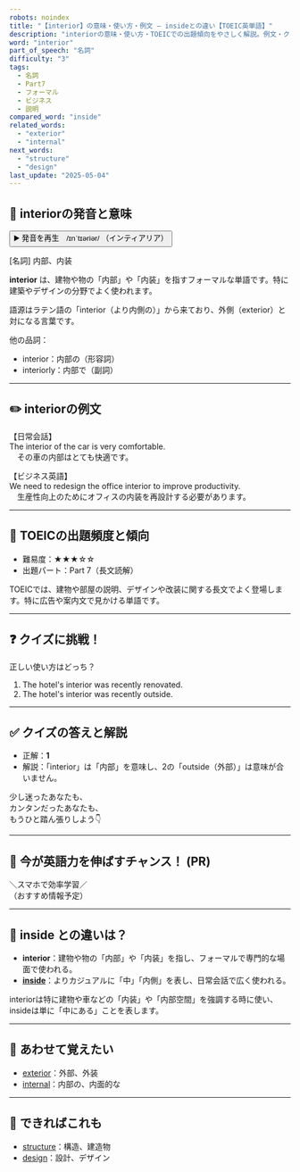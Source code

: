 ```yaml
---
robots: noindex
title: "【interior】の意味・使い方・例文 ― insideとの違い【TOEIC英単語】"
description: "interiorの意味・使い方・TOEICでの出題傾向をやさしく解説。例文・クイズ付きでinsideとの違いもわかりやすく学べます。"
word: "interior"
part_of_speech: "名詞"
difficulty: "3"
tags:
  - 名詞
  - Part7
  - フォーマル
  - ビジネス
  - 説明
compared_word: "inside"
related_words:
  - "exterior"
  - "internal"
next_words:
  - "structure"
  - "design"
last_update: "2025-05-04"
---
```


## 🔰 interiorの発音と意味

<button class="play-audio" onclick="playTTS('interior')">
  <span class="play-audio-main">
    ▶️ 発音を再生　/ɪnˈtɪəriər/
  </span>
  <span class="play-audio-sub">
    （インティアリア）
  </span>
</button>

[名詞] 内部、内装

**interior** は、建物や物の「内部」や「内装」を指すフォーマルな単語です。特に建築やデザインの分野でよく使われます。

語源はラテン語の「interior（より内側の）」から来ており、外側（exterior）と対になる言葉です。

他の品詞：  
- interior：内部の（形容詞）
- interiorly：内部で（副詞）

---

## ✏️ interiorの例文

【日常会話】  
The interior of the car is very comfortable.  
　その車の内部はとても快適です。

【ビジネス英語】  
We need to redesign the office interior to improve productivity.  
　生産性向上のためにオフィスの内装を再設計する必要があります。

---

## 🎯 TOEICの出題頻度と傾向

- 難易度：★★★☆☆
- 出題パート：Part 7（長文読解）

TOEICでは、建物や部屋の説明、デザインや改装に関する長文でよく登場します。特に広告や案内文で見かける単語です。

---

## ❓ クイズに挑戦！

正しい使い方はどっち？

1. The hotel's interior was recently renovated.  
2. The hotel's interior was recently outside.

---

## ✅ クイズの答えと解説

- 正解：**1**
- 解説：「interior」は「内部」を意味し、2の「outside（外部）」は意味が合いません。

少し迷ったあなたも、  
カンタンだったあなたも、  
もうひと踏ん張りしよう👇️

---

## 🚀 今が英語力を伸ばすチャンス！ (PR)

<div class="info-center">
＼スマホで効率学習／<br>  
（おすすめ情報予定）
</div>

---

## 🤔  inside との違いは？

- **interior**：建物や物の「内部」や「内装」を指し、フォーマルで専門的な場面で使われる。
- **[inside](/word/inside/)**：よりカジュアルに「中」「内側」を表し、日常会話で広く使われる。

interiorは特に建物や車などの「内装」や「内部空間」を強調する時に使い、insideは単に「中にある」ことを表します。

---

## 🧩 あわせて覚えたい

- [exterior](/word/exterior/)：外部、外装
- [internal](/word/internal/)：内部の、内面的な

---

## 📖 できればこれも

- [structure](/word/structure/)：構造、建造物
- [design](/word/design/)：設計、デザイン

<!-- cvid: aid04_bid05 -->
